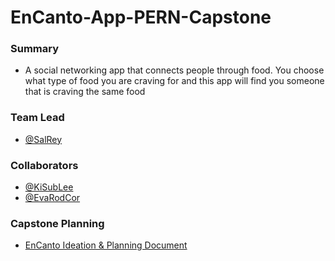 # EnCanto-App-PERN-Capstone

### Summary

- A social networking app that connects people through food. You choose what type of food you are craving for and this app will find you someone that is craving the same food

### Team Lead 
- [@SalRey](https://github.com/salrey)

### Collaborators
- [@KiSubLee](https://github.com/kisublee) 
- [@EvaRodCor](https://github.com/EvaRodCor) 


### Capstone Planning
- [EnCanto Ideation & Planning Document](https://docs.google.com/document/d/1UT9cdPcJCD3johIHFSwlupB_KwV4A83-P9DE4dAR770/edit?usp=sharing)
 





